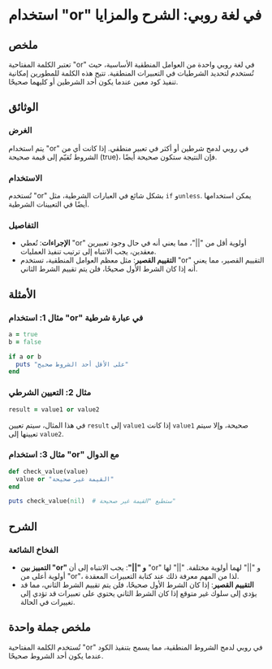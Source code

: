 <!--
Meta Description: # استخدام "or" في لغة روبي: الشرح والمزايا ## ملخص تعتبر الكلمة المفتاحية "or" في لغة روبي واحدة من العوامل المنطقية الأساسية، حيث تُستخدم لتحديد الشر...
Meta Keywords: إلى, صحيح, إذا, صحيحة, الشرط
-->

# استخدام "or" في لغة روبي: الشرح والمزايا

## ملخص
تعتبر الكلمة المفتاحية "or" في لغة روبي واحدة من العوامل المنطقية الأساسية، حيث تُستخدم لتحديد الشرطيات في التعبيرات المنطقية. تتيح هذه الكلمة للمطورين إمكانية تنفيذ كود معين عندما يكون أحد الشرطين أو كليهما صحيحًا.

## الوثائق
### الغرض
يتم استخدام "or" في روبي لدمج شرطين أو أكثر في تعبير منطقي. إذا كانت أي من الشروط تُقيّم إلى قيمة صحيحة (true)، فإن النتيجة ستكون صحيحة أيضًا.

### الاستخدام
تُستخدم "or" بشكل شائع في العبارات الشرطية، مثل `if` و`unless`. يمكن استخدامها أيضًا في التعيينات الشرطية.

### التفاصيل
- **الإجراءات**: تُعطي "or" أولوية أقل من "||"، مما يعني أنه في حال وجود تعبيرين معقدين، يجب الانتباه إلى ترتيب تنفيذ العمليات.
- **التقييم القصير**: مثل معظم العوامل المنطقية، تستخدم "or" التقييم القصير، مما يعني أنه إذا كان الشرط الأول صحيحًا، فلن يتم تقييم الشرط الثاني.

## الأمثلة
### مثال 1: استخدام "or" في عبارة شرطية
```ruby
a = true
b = false

if a or b
  puts "على الأقل أحد الشروط صحيح"
end
```

### مثال 2: التعيين الشرطي
```ruby
result = value1 or value2
```
في هذا المثال، سيتم تعيين `result` إلى `value1` إذا كانت `value1` صحيحة، وإلا سيتم تعيينها إلى `value2`.

### مثال 3: استخدام "or" مع الدوال
```ruby
def check_value(value)
  value or "القيمة غير صحيحة"
end

puts check_value(nil)  # ستطبع "القيمة غير صحيحة"
```

## الشرح
### الفخاخ الشائعة
- **التمييز بين "or" و "||"**: يجب الانتباه إلى أن "or" و "||" لهما أولوية مختلفة. "||" لها أولوية أعلى من "or"، لذا من المهم معرفة ذلك عند كتابة التعبيرات المعقدة.
- **التقييم القصير**: إذا كان الشرط الأول صحيحًا، فلن يتم تقييم الشرط الثاني، مما قد يؤدي إلى سلوك غير متوقع إذا كان الشرط الثاني يحتوي على تعبيرات قد تؤدي إلى تغييرات في الحالة.

## ملخص جملة واحدة
تُستخدم الكلمة المفتاحية "or" في روبي لدمج الشروط المنطقية، مما يسمح بتنفيذ الكود عندما يكون أحد الشروط صحيحًا.